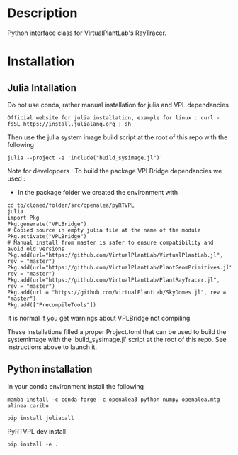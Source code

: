 # Description
Python interface class for VirtualPlantLab's RayTracer.

# Installation
## Julia Intallation

Do not use conda, rather manual installation for julia and VPL dependancies
```
Official website for julia installation, example for linux : curl -fsSL https://install.julialang.org | sh
```

Then use the julia system image build script at the root of this repo with the following
```
julia --project -e 'include("build_sysimage.jl")'
```


Note for developpers : To build the package VPLBridge dependancies we used :
- In the package folder we created the environment with 
```
cd to/cloned/folder/src/openalea/pyRTVPL
julia
import Pkg
Pkg.generate("VPLBridge")
# Copied source in empty julia file at the name of the module
Pkg.activate("VPLBridge")
# Manual install from master is safer to ensure compatibility and avoid old versions
Pkg.add(url="https://github.com/VirtualPlantLab/VirtualPlantLab.jl", rev = "master")
Pkg.add(url="https://github.com/VirtualPlantLab/PlantGeomPrimitives.jl", rev = "master")
Pkg.add(url="https://github.com/VirtualPlantLab/PlantRayTracer.jl", rev = "master")
Pkg.add(url = "https://github.com/VirtualPlantLab/SkyDomes.jl", rev = "master")
Pkg.add(["PrecompileTools"])
```
It is normal if you get warnings about VPLBridge not compiling

These installations filled a proper Project.toml that can be used to build the systemimage with the 'build_sysimage.jl' script at the root of this repo. See instructions above to launch it.


## Python installation

In your conda environment install the following

```
mamba install -c conda-forge -c openalea3 python numpy openalea.mtg alinea.caribu

pip install juliacall
```

PyRTVPL dev install
```
pip install -e .
```